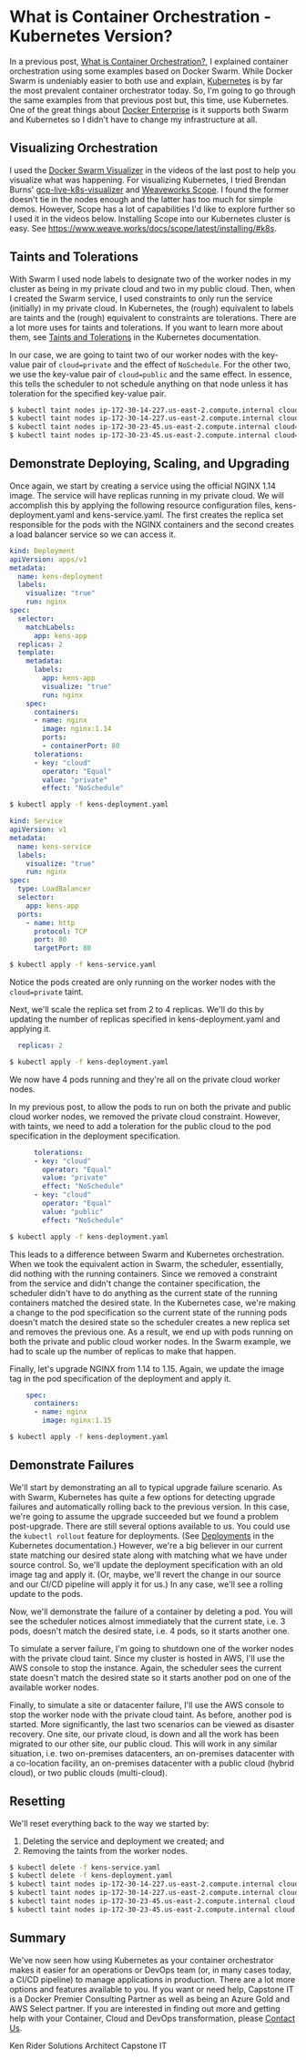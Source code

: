 # What is Container Orchestration - Kubernetes Version?

In a previous post, [What is Container Orchestration?](https://capstonec.com/what-is-container-orchestration/), I explained container orchestration using some examples based on Docker Swarm. While Docker Swarm is undeniably easier to both use and explain, [Kubernetes](https://kubernetes.io/) is by far the most prevalent container orchestrator today. So, I'm going to go through the same examples from that previous post but, this time, use Kubernetes. One of the great things about [Docker Enterprise](https://www.docker.com/products/docker-enterprise) is it supports both Swarm and Kubernetes so I didn't have to change my infrastructure at all.

## Visualizing Orchestration

I used the [Docker Swarm Visualizer](https://github.com/dockersamples/docker-swarm-visualizer) in the videos of the last post to help you visualize what was happening. For visualizing Kubernetes, I tried Brendan Burns' [gcp-live-k8s-visualizer](https://github.com/brendandburns/gcp-live-k8s-visualizer) and [Weaveworks Scope](https://github.com/weaveworks/scope). I found the former doesn't tie in the nodes enough and the latter has too much for simple demos. However, Scope has a lot of capabilities I'd like to explore further so I used it in the videos below. Installing Scope into our Kubernetes cluster is easy. See https://www.weave.works/docs/scope/latest/installing/#k8s.

## Taints and Tolerations

With Swarm I used node labels to designate two of the worker nodes in my cluster as being in my private cloud and two in my public cloud. Then, when I created the Swarm service, I used constraints to only run the service (initially) in my private cloud. In Kubernetes, the (rough) equivalent to labels are taints and the (rough) equivalent to constraints are tolerations. There are a lot more uses for taints and tolerations. If you want to learn more about them, see [Taints and Tolerations](https://kubernetes.io/docs/concepts/configuration/taint-and-toleration/) in the Kubernetes documentation.

In our case, we are going to taint two of our worker nodes with the key-value pair of `cloud=private` and the effect of `NoSchedule`. For the other two, we use the key-value pair of `cloud=public` and the same effect. In essence, this tells the scheduler to not schedule anything on that node unless it has toleration for the specified key-value pair.

```bash
$ kubectl taint nodes ip-172-30-14-227.us-east-2.compute.internal cloud=private:NoSchedule
$ kubectl taint nodes ip-172-30-14-227.us-east-2.compute.internal cloud=private:NoSchedule
$ kubectl taint nodes ip-172-30-23-45.us-east-2.compute.internal cloud=public:NoSchedule
$ kubectl taint nodes ip-172-30-23-45.us-east-2.compute.internal cloud=public:NoSchedule
```

## Demonstrate Deploying, Scaling, and Upgrading

Once again, we start by creating a service using the official NGINX 1.14 image. The service will have replicas running in my private cloud. We will accomplish this by applying the following resource configuration files, kens-deployment.yaml and kens-service.yaml. The first creates the replica set responsible for the pods with the NGINX containers and the second creates a load balancer service so we can access it.

```yaml
kind: Deployment
apiVersion: apps/v1
metadata:
  name: kens-deployment
  labels:
    visualize: "true"
    run: nginx
spec:
  selector:
    matchLabels:
      app: kens-app
  replicas: 2
  template:
    metadata:
      labels:
        app: kens-app
        visualize: "true"
        run: nginx
    spec:
      containers:
      - name: nginx
        image: nginx:1.14
        ports:
        - containerPort: 80
      tolerations:
      - key: "cloud"
        operator: "Equal"
        value: "private"
        effect: "NoSchedule"
```

```bash
$ kubectl apply -f kens-deployment.yaml
```

```yaml
kind: Service
apiVersion: v1
metadata:
  name: kens-service
  labels:
    visualize: "true"
    run: nginx
spec:
  type: LoadBalancer
  selector:
    app: kens-app
  ports:
    - name: http
      protocol: TCP
      port: 80
      targetPort: 80
```

```bash
$ kubectl apply -f kens-service.yaml
```

Notice the pods created are only running on the worker nodes with the `cloud=private` taint.

Next, we'll scale the replica set from 2 to 4 replicas. We'll do this by updating the number of replicas specified in kens-deployment.yaml and applying it.

```yaml
  replicas: 2
```

```bash
$ kubectl apply -f kens-deployment.yaml
```

We now have 4 pods running and they're all on the private cloud worker nodes.

In my previous post, to allow the pods to run on both the private and public cloud worker nodes, we removed the private cloud constraint. However, with taints, we need to add a toleration for the public cloud to the pod specification in the deployment specification.

```yaml
      tolerations:
      - key: "cloud"
        operator: "Equal"
        value: "private"
        effect: "NoSchedule"
      - key: "cloud"
        operator: "Equal"
        value: "public"
        effect: "NoSchedule"
```

```bash
$ kubectl apply -f kens-deployment.yaml
```

This leads to a difference between Swarm and Kubernetes orchestration. When we took the equivalent action in Swarm, the scheduler, essentially, did nothing with the running containers. Since we removed a constraint from the service and didn't change the container specification, the scheduler didn't have to do anything as the current state of the running containers matched the desired state. In the Kubernetes case, we're making a change to the pod specification so the current state of the running pods doesn't match the desired state so the scheduler creates a new replica set and removes the previous one. As a result, we end up with pods running on both the private and public cloud worker nodes. In the Swarm example, we had to scale up the number of replicas to make that happen.

Finally, let's upgrade NGINX from 1.14 to 1.15. Again, we update the image tag in the pod specification of the deployment and apply it.

```yaml
    spec:
      containers:
      - name: nginx
        image: nginx:1.15
```

```bash
$ kubectl apply -f kens-deployment.yaml
```

## Demonstrate Failures

We'll start by demonstrating an all to typical upgrade failure scenario. As with Swarm, Kubernetes has quite a few options for detecting upgrade failures and automatically rolling back to the previous version. In this case, we're going to assume the upgrade succeeded but we found a problem post-upgrade. There are still several options available to us. You could use the `kubectl rollout` feature for deployments. (See [Deployments](https://kubernetes.io/docs/concepts/workloads/controllers/deployment/) in the Kubernetes documentation.) However, we're a big believer in our current state matching our desired state along with matching what we have under source control. So, we'll update the deployment specification with an old image tag and apply it. (Or, maybe, we'll revert the change in our source and our CI/CD pipeline will apply it for us.) In any case, we'll see a rolling update to the pods.

Now, we'll demonstrate the failure of a container by deleting a pod. You will see the scheduler notices almost immediately that the current state, i.e. 3 pods, doesn't match the desired state, i.e. 4 pods, so it starts another one.

To simulate a server failure, I'm going to shutdown one of the worker nodes with the private cloud taint. Since my cluster is hosted in AWS, I'll use the AWS console to stop the instance. Again, the scheduler sees the current state doesn't match the desired state so it starts another pod on one of the available worker nodes.

Finally, to simulate a site or datacenter failure, I'll use the AWS console to stop the worker node with the private cloud taint. As before, another pod is started. More significantly, the last two scenarios can be viewed as disaster recovery. One site, our private cloud, is down and all the work has been migrated to our other site, our public cloud. This will work in any similar situation, i.e. two on-premises datacenters, an on-premises datacenter with a co-location facility, an on-premises datacenter with a public cloud (hybrid cloud), or two public clouds (multi-cloud).


## Resetting

We'll reset everything back to the way we started by:
1. Deleting the service and deployment we created; and
2. Removing the taints from the worker nodes.

```bash
$ kubectl delete -f kens-service.yaml
$ kubectl delete -f kens-deployment.yaml
$ kubectl taint nodes ip-172-30-14-227.us-east-2.compute.internal cloud:NoSchedule-
$ kubectl taint nodes ip-172-30-14-227.us-east-2.compute.internal cloud:NoSchedule-
$ kubectl taint nodes ip-172-30-23-45.us-east-2.compute.internal cloud:NoSchedule-
$ kubectl taint nodes ip-172-30-23-45.us-east-2.compute.internal cloud:NoSchedule-
```

## Summary

We've now seen how using Kubernetes as your container orchestrator makes it easier for an operations or DevOps team (or, in many cases today, a CI/CD pipeline) to manage applications in production. There are a lot more options and features available to you. If you want or need help, Capstone IT is a Docker Premier Consulting Partner as well as being an Azure Gold and AWS Select partner. If you are interested in finding out more and getting help with your Container, Cloud and DevOps transformation, please [Contact Us](https://capstonec.com/contact-us/).

Ken Rider
Solutions Architect
Capstone IT